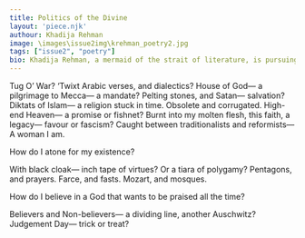 ```yaml
---
title: Politics of the Divine
layout: 'piece.njk'
authour: Khadija Rehman
image: \images\issue2img\krehman_poetry2.jpg
tags: ["issue2", "poetry"]
bio: Khadija Rehman, a mermaid of the strait of literature, is pursuing Honours in English from Lady Sri Ram College for Women. She recognizes herself as a storyteller of crimson tales. She was born out of literature, and breathes in the woodsy smells of storybooks. She is an amateur writer of the dark, wine-blotched emotions; agony and pathos are the ink that stain her works.
---
```


Tug O’ War? ‘Twixt Arabic
verses, and dialectics? House
of God— a pilgrimage to Mecca— a mandate?
Pelting stones, and Satan— salvation?
Diktats of Islam— a religion stuck
in time.
Obsolete and corrugated.
High-end Heaven— a promise
or fishnet? Burnt into
my molten flesh, this faith, a legacy—
favour or fascism? Caught between
traditionalists and
reformists— A woman I am.

How do I atone for my existence?

With black cloak— inch tape
of virtues? Or a tiara of polygamy?
Pentagons, and prayers.
Farce, and fasts.
Mozart, and mosques.

How do I believe in a God that
wants to be praised all
the time?

Believers and Non-believers— a
dividing line, another Auschwitz?
Judgement Day— trick or treat?